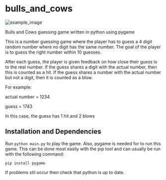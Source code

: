 # bulls_and_cows

![example_image](https://user-images.githubusercontent.com/43294211/45965246-e26b4480-c01f-11e8-9252-e4ff3cae5345.png)

Bulls and Cows guessing game written in python using pygame

This is a number guessing game where the player has to guess a 4 digit random number where no digit has the same number. The goal of the player is to guess the right number within 10 guesses.

After each guess, the player is given feedback on how close their guess is to the real number. If the guess shares a digit with the actual number, then this is counted as a hit. If the guess shares a number with the actual number but not a digit, then it is counted as a blow.

For example:

actual number = 1234

guess = 1743

In this case, the guess has 1 hit and 2 blows

## Installation and Dependencies
Run `python main.py` to play the game. Also, pygame is needed for to run this game. This can be done most easily with the pip tool and can usually be run with the following command:

`pip install pygame` 

If problems stil occur then check that python is up to date.
